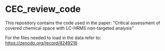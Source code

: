 # CEC_review_code
This repository contains the code used in the paper: "Critical assessment of covered chemical space with LC-HRMS non-targeted analysis"

For the files needed to load in the data refer to: https://zenodo.org/record/8249216
